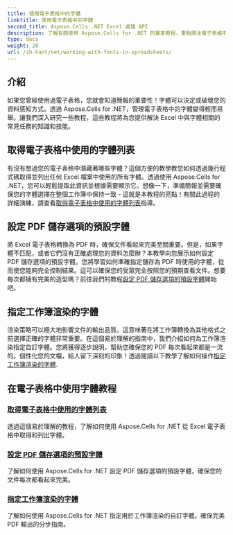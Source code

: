 ```yaml
---
title: 使用電子表格中的字體
linktitle: 使用電子表格中的字體
second_title: Aspose.Cells .NET Excel 處理 API
description: 了解有關使用 Aspose.Cells for .NET 的基本教程，重點關注電子表格中的字體管理並確保最佳文件呈現。
type: docs
weight: 20
url: /zh-hant/net/working-with-fonts-in-spreadsheets/
---
```

## 介紹

如果您曾經使用過電子表格，您就會知道簡報的重要性！字體可以決定或破壞您的資料感知方式。透過 Aspose.Cells for .NET，管理電子表格中的字體變得輕而易舉。讓我們深入研究一些教程，這些教程將為您提供解決 Excel 中與字體相關的常見任務的知識和技能。

## 取得電子表格中使用的字體列表

有沒有想過您的電子表格中潛藏著哪些字體？這個方便的教學教您如何透過幾行程式碼取得並列出任何 Excel 檔案中使用的所有字體。透過使用 Aspose.Cells for .NET，您可以輕鬆提取此資訊並根據需要顯示它。想像一下，準備簡報並需要確保您的字體選擇在整個工作簿中保持一致 - 這就是本教程的亮點！有關此過程的詳細演練，請查看[取得電子表格中使用的字體列表](./get-list-of-fonts-used-in-spreadsheet/)指導。

## 設定 PDF 儲存選項的預設字體

將 Excel 電子表格轉換為 PDF 時，確保文件看起來完美至關重要。但是，如果字體不匹配，或者它們沒有正確處理您的資料怎麼辦？本教學向您展示如何設定 PDF 儲存選項的預設字體。您將學習如何準確指定儲存為 PDF 時使用的字體，從而使您能夠完全控制結果。這可以確保您的受眾完全按照您的預期查看文件。想要每次都擁有完美的造型嗎？前往我們的教程[設定 PDF 儲存選項的預設字體](./set-default-font-for-pdf-save-options/)開始吧。

## 指定工作簿渲染的字體

渲染策略可以極大地影響文件的輸出品質。這意味著在將工作簿轉換為其他格式之前選擇正確的字體非常重要。在這個易於理解的指南中，我們介紹如何為工作簿渲染指定自訂字體。您將獲得逐步說明，幫助您確保您的 PDF 每次看起來都是一流的。個性化您的文檔，給人留下深刻的印象！透過閱讀以下教學了解如何操作[指定工作簿渲染的字體](./specify-fonts-for-workbook-rendering/).

## 在電子表格中使用字體教程
### [取得電子表格中使用的字體列表](./get-list-of-fonts-used-in-spreadsheet/)
透過這個易於理解的教程，了解如何使用 Aspose.Cells for .NET 從 Excel 電子表格中取得和列出字體。
### [設定 PDF 儲存選項的預設字體](./set-default-font-for-pdf-save-options/)
了解如何使用 Aspose.Cells for .NET 設定 PDF 儲存選項的預設字體，確保您的文件每次都看起來完美。
### [指定工作簿渲染的字體](./specify-fonts-for-workbook-rendering/)
了解如何使用 Aspose.Cells for .NET 指定用於工作簿渲染的自訂字體。確保完美 PDF 輸出的分步指南。
